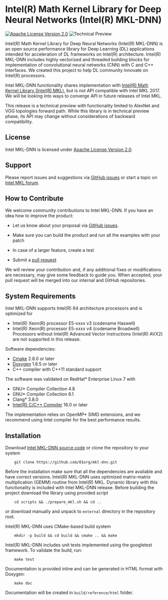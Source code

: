 # Intel(R) Math Kernel Library for Deep Neural Networks (Intel(R) MKL-DNN)
[![Apache License Version 2.0](https://img.shields.io/badge/license-Apache_2.0-green.svg)](LICENSE)
![Technical Preview](https://img.shields.io/badge/version-technical_preview-orange.svg)

Intel(R) Math Kernel Library for Deep Neural Networks (Intel(R) MKL-DNN) is an
open source performance library for Deep Learning (DL) applications intended
for acceleration of DL frameworks on Intel(R) architecture. Intel(R) MKL-DNN
includes highly vectorized and threaded building blocks for implementation of
convolutional neural networks (CNN) with C and C++ interfaces. We created this
project to help DL community innovate on Intel(R) processors.

Intel MKL-DNN functionality shares implementation with [Intel(R) Math Kernel
Library (Intel(R) MKL)](https://software.intel.com/en-us/intel-mkl), but is not
API compatible with Intel MKL 2017. We will be looking into ways to converge
API in future releases of Intel MKL.

This release is a technical preview with functionality limited to AlexNet and
VGG topologies forward path. While this library is in
technical preview phase, its API may change without considerations of backward
compatibility.

## License
Intel MKL-DNN is licensed under
[Apache License Version 2.0](http://www.apache.org/licenses/LICENSE-2.0).

## Support
Please report issues and suggestions via
[GitHub issues](https://github.com/01org/mkl-dnn/issues) or start a topic on
[Intel MKL forum](https://software.intel.com/en-us/forums/intel-math-kernel-library).

## How to Contribute
We welcome community contributions to Intel MKL-DNN. If you have an idea how to improve the product:

* Let us know about your proposal via
[GitHub issues](https://github.com/01org/mkl-dnn/issues).

* Make sure you can build the product and run all the examples with your patch

* In case of a larger feature, create a test

* Submit a [pull request](https://github.com/01org/mkl-dnn/pulls)

We will review your contribution and, if any additional fixes or modifications
are necessary, may give some feedback to guide you. When accepted, your pull
request will be merged into our internal and GitHub repositories.

## System Requirements
Intel MKL-DNN supports Intel(R) 64 architecture processors and is optimized for
* Intel(R) Xeon(R) processor E5-xxxx v3 (codename Haswell)
* Intel(R) Xeon(R) processor E5-xxxx v4 (codename Broadwell)
Processors without Intel(R) Advanced Vector Instructions (Intel(R) AVX2) are not
supported in this release.

Software dependencies:
* [Cmake](https://cmake.org/download/) 2.8.0 or later
* [Doxygen](http://www.stack.nl/~dimitri/doxygen/download.html#srcbin) 1.8.5 or later
* C++ compiler with C++11 standard support

The software was validated on RedHat\* Enterprise Linux 7 with
* GNU\* Compiler Collection 4.8
* GNU\* Compiler Collection 6.1
* Clang\* 3.8.0
* [Intel(R) C/C++ Compiler](https://software.intel.com/en-us/intel-parallel-studio-xe)
16.0 or later

The implementation relies on OpenMP\* SIMD extensions, and we recommend using
Intel compiler for the best performance results.

## Installation
Download [Intel MKL-DNN source code](https://github.com/01org/mkl-dnn/archive/master.zip)
or clone the repository to your system

```
	git clone https://github.com/01org/mkl-dnn.git
```

Before the installation make sure that all the dependencies are available and
have correct versions. Intel(R) MKL-DNN uses optimized matrix-matrix
multiplication (GEMM) routine from Intel(R) MKL. Dynamic library with this
functionality is included with Intel MKL-DNN release. Before building the
project download the library using provided script

```
	cd scripts && ./prepare_mkl.sh && cd ..
```

or download manually and unpack to `external` directory in the repository root.

Intel(R) MKL-DNN uses CMake-based build system

```
	mkdir -p build && cd build && cmake .. && make
```

Intel(R) MKL-DNN includes unit tests implemented using the googletest
framework. To validate the build, run:

```
	make test
```

Documentation is provided inline and can be generated in HTML format with
Doxygen:

```
	make doc
```

Documentation will be created in `build/reference/html` folder.
